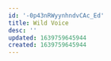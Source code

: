 ```yaml
---
id: '-0p43nRWyynhndvCAc_Ed'
title: Wild Voice
desc: ''
updated: 1639759645944
created: 1639759645944
---
```


